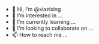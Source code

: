 - 👋 Hi, I’m @xiazixing
- 👀 I’m interested in ...
- 🌱 I’m currently learning ...
- 💞️ I’m looking to collaborate on ...
- 📫 How to reach me ...

<!---
xiazixing/xiazixing is a ✨ special ✨ repository because its `README.md` (this file) appears on your GitHub profile.
You can click the Preview link to take a look at your changes.
--->
